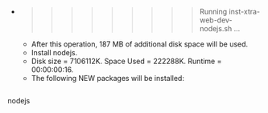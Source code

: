 * >>>>>>>>> Running inst-xtra-web-dev-nodejs.sh ...
  * After this operation, 187 MB of additional disk space will be used.
  * Install nodejs.
  * Disk size = 7106112K. Space Used = 222288K. Runtime = 00:00:00:16.
  * The following NEW packages will be installed:
  ```bash
nodejs
  ```
